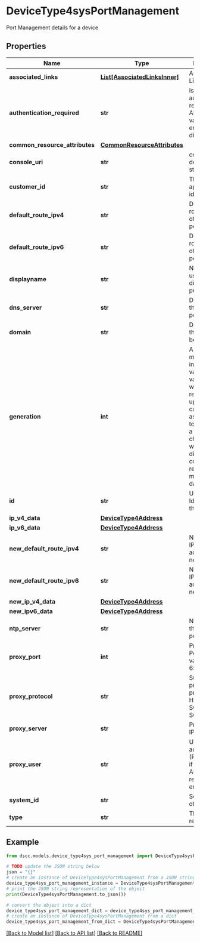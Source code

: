 # DeviceType4sysPortManagement

Port Management details for a device

## Properties

Name | Type | Description | Notes
------------ | ------------- | ------------- | -------------
**associated_links** | [**List[AssociatedLinksInner]**](AssociatedLinksInner.md) | Associated Links Details | [optional] 
**authentication_required** | **str** | Is authentication required. Allowed values are enabled or disabled | [optional] 
**common_resource_attributes** | [**CommonResourceAttributes**](CommonResourceAttributes.md) |  | [optional] 
**console_uri** | **str** | consoleUri for detailed storage object | [optional] 
**customer_id** | **str** | The customer application identifier | [optional] 
**default_route_ipv4** | **str** | Default IPV4 route address of the network port | [optional] 
**default_route_ipv6** | **str** | Default IPV6 route address of the network port | [optional] 
**displayname** | **str** | Name to be used for display purposes | [optional] 
**dns_server** | **str** | DNS Server of the network port | [optional] 
**domain** | **str** | Domain that the resource belongs to | [optional] 
**generation** | **int** | A monotonically increasing value. This value updates when the resource is updated and can be used as a short way to determine if a resource has changed or which of two different copies of a resource is more up to date. | [optional] 
**id** | **str** | Unique Identifier of the resource | [optional] 
**ip_v4_data** | [**DeviceType4Address**](DeviceType4Address.md) |  | [optional] 
**ip_v6_data** | [**DeviceType4Address**](DeviceType4Address.md) |  | [optional] 
**new_default_route_ipv4** | **str** | New default IPV4 route address of the network port | [optional] 
**new_default_route_ipv6** | **str** | New default IPV6 route address of the network port | [optional] 
**new_ip_v4_data** | [**DeviceType4Address**](DeviceType4Address.md) |  | [optional] 
**new_ipv6_data** | [**DeviceType4Address**](DeviceType4Address.md) |  | [optional] 
**ntp_server** | **str** | NTP Server of the network port | [optional] 
**proxy_port** | **int** | Proxy Server Port. Allowed values are 1-65535 | [optional] 
**proxy_protocol** | **str** | Supported proxy protocols are HTTP, SOCKS4 and SOCKS5. | [optional] 
**proxy_server** | **str** | Proxy server IP address | [optional] 
**proxy_user** | **str** | Username for authentication. (Required only if Authentication required is enabled) | [optional] 
**system_id** | **str** | Serial Number of the array | [optional] 
**type** | **str** | The type of resource. | [optional] 

## Example

```python
from dscc.models.device_type4sys_port_management import DeviceType4sysPortManagement

# TODO update the JSON string below
json = "{}"
# create an instance of DeviceType4sysPortManagement from a JSON string
device_type4sys_port_management_instance = DeviceType4sysPortManagement.from_json(json)
# print the JSON string representation of the object
print(DeviceType4sysPortManagement.to_json())

# convert the object into a dict
device_type4sys_port_management_dict = device_type4sys_port_management_instance.to_dict()
# create an instance of DeviceType4sysPortManagement from a dict
device_type4sys_port_management_from_dict = DeviceType4sysPortManagement.from_dict(device_type4sys_port_management_dict)
```
[[Back to Model list]](../README.md#documentation-for-models) [[Back to API list]](../README.md#documentation-for-api-endpoints) [[Back to README]](../README.md)


